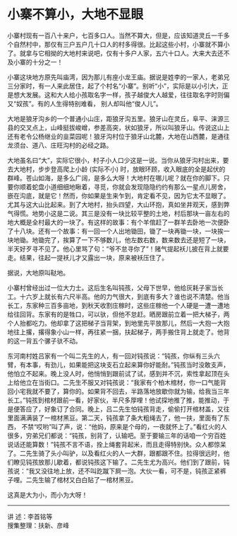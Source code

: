 # 小寨不算小，大地不显眼

小寨村现有一百八十来户，七百多口人。当然不算大，但是，应该知道灵丘一千多个自然村中，那仅有三户五户几十口人的村多得很。比起这些小村，小寨就不算小了。就拿与它相拗的大地村来说吧，仅有十多户人家，五六十口人。大来大去还不及小寨的十分之一！

小寨这块地方原先叫庙湾，因为那儿有座小龙王庙。据说是姓李的一家人，老弟兄三分家时，有一人来此居住，起了个村名“小寨”。别听“小”，实际是以小引大，正是想大发展。这和大人给小孩取名字一样，孩子越俊大人越爱，往往取名字时则偏又“奴孩”。有的人生得特别难看，
别人却叫他“俊人儿”。

大地是狼牙沟乡的一个普通小山庄，距狼牙沟五里。狼牙山在灵丘，阜平、涞源三县的交叉点上，山峰挺拔峻嶒，参差高突，状如狼牙，所以叫狼牙山。传说这山上还有老令公杨继业的韭菜园呢！狼牙沟村位于狼牙山北麓，大地在山西麓，是通往龙须台、道八、庄旺沟村的必经之路。

大地虽名曰“大”，实际它很小，村子小人口少这是一说。当你从狼牙沟村出来，要去大地村，步步登高爬上小龄 (实际不小) 时，放眼环顾，收入眼底的全是起伏的群峰。苍山如海，是多么广阔，是多么大呀！大地村在哪儿呢？就在你的脚下。只要你顺着蛇盘小道细细地瞅着，寻觅，你就会发现隐隐约约有那么一星点儿房舍，嵌在沟底，就是它！然而，你如果是生来乍到，肯定看不见，因为它太不显眼了。尤其与这大山比起来。到了大地村，抬头四望，大山环抱，真如坐井观天，感到弊气得慌。地势小这是二说。其三是没有一块比较平整的土地，村后那块一亩左右的地大概是全村最大的一块了。有这样的故事：有个羊倌赶了一群羊去卧地一次便卧了十八块。还有一个故事：有一回一个人出地锄田，锄了一块再锄一块，一块挨一块地锄。地锄完了，挨算了一下不够数儿，他左数右数，数来数去还是短了一块，半天好歹寻不见了。他心里骂了句：“爷不怠寻你了”！赌气提起袄儿披在背上就要走。结果，往起一提袄儿才又露出一块，原来被袄压住了。

据说，大地原叫鞑地。

小寨村曾经出过一位大力士。这后生名叫钝孩，父母下世早，他给灰耗子家当长工。十六岁上就长有六尺半高。他的力气很大，到底有多大？谁也说不清楚。他当长工，东家种三百多亩地，到秋天收割庄稼时，这些庄稼他一个人硬是一遭一遭地给往回背。东家有的是牲口，可以驮，但他不怠赶。晒房跟前立着一把大梯子，两个人抬都吃力。他却拿了这把梯子当背架，到地里先平放那儿，然后一大抱一大抱地往上撂，撂得象小山一样，再往紧一捆，扶起梯子，两手搬住背上就走了。他背的这一背五个骡子驮不动。

东河南村姓吕家有一个叫二先生的人，有一回对钝孩说：“钝孩，你纵有三头六臂，有本事，有劲儿，如果能把这块支石立起来算你好能耐。”钝孩当时没敢支声，他怕立不起来。晚上没人时，他悄悄到跟前试了试，感到并不沉，索性拿起顶在头上给他立在当街口。二先生不服又对钝孩说：“我家有个柏木棺材，你一口气能背回小宅我就不要了，算你的。如果背不回去，半路落地放歇你就为输，给我当三年长工。”钝孩到棺材跟前一看，好家伙，半尺多厚哩！他试探地推了推，能推动，于是便答应了，好象订了合同。晚上，吕二先生怕钝孩背走，偷偷打开棺材盖，又往里面满满装了一棺材黑豆。第二天，钝孩拿了条大粗绳去了，他一扶，里面有了东西，
不禁“哎哟”叫了声，说：“他妈，原来是个母的，一夜就怀上了。”看红火的人很多，穷弟兄们都说：“钝孩，别背了，认输吧。至于要输三年的话咱一个穷百姓说话还能算数！”钝孩不言不语，拴上绳套背起米，而且走得特别快。众人都惊呆了。二先生骑了头小叫驴，以及看红火的人一大群，跟都跟不住。拉得很远时，他们瞭见钝孩放那儿歇着，都说钝孩这下输了。二先生尤为高兴。他们到了跟前，钝孩说：“我又没往地上放，还不叫趷蹴下屙一泡。大伙一看，可不是，钝孩正紧裤子哩。二先生输了棺材又白白貼了一棺材黑豆。

这真是大为小，而小为大呀！

---

讲    述：李首铭等  
搜集整理：扶新、彦峰


